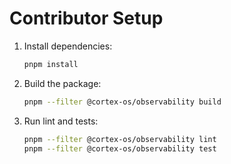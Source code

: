 # Contributor Setup

1. Install dependencies:
   ```bash
   pnpm install
   ```
2. Build the package:
   ```bash
   pnpm --filter @cortex-os/observability build
   ```
3. Run lint and tests:
   ```bash
   pnpm --filter @cortex-os/observability lint
   pnpm --filter @cortex-os/observability test
   ```
